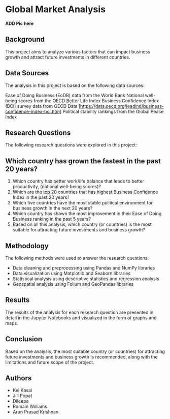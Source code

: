 # Global Market Analysis

**ADD Pic here**

## Background
This project aims to analyze various factors that can impact business growth and attract future investments in different countries. 

## Data Sources
The analysis in this project is based on the following data sources:

Ease of Doing Business (EoDB) data from the World Bank
National well-being scores from the OECD Better Life Index
Business Confidence Index (BCI) survey data from OECD Data [https://data.oecd.org/leadind/business-confidence-index-bci.htm]
Political stability rankings from the Global Peace Index

## Research Questions
The following research questions were explored in this project:

## Which country has grown the fastest in the past 20 years?
1. Which country has better work/life balance that leads to better productivity, (national well-being scores)?
2. Which are the top 20 countries that has highest Business Confidence Index in the past 20 years?
3. Which five countries have the most stable political environment for business growth in the next 20 years?
4. Which country has shown the most improvement in their Ease of Doing Business ranking in the past 5 years?
5. Based on all this analysis, which country (or countries) is the most suitable for attracting future investments and business growth?

## Methodology
The following methods were used to answer the research questions:

- Data cleaning and preprocessing using Pandas and NumPy libraries
- Data visualization using Matplotlib and Seaborn libraries
- Statistical analysis using descriptive statistics and regression analysis
- Geospatial analysis using Folium and GeoPandas libraries

## Results
The results of the analysis for each research question are presented in detail in the Jupyter Notebooks and visualized in the form of graphs and maps.

## Conclusion
Based on the analysis, the most suitable country (or countries) for attracting future investments and business growth is recommended, along with the limitations and future scope of the project.

## Authors
- Kei Kasai
- Jill Popat 
- Dileepa
- Romain Williams
- Arun Prasad Krishnan
